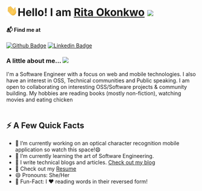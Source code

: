 <h1> <img src="https://raw.githubusercontent.com/ABSphreak/ABSphreak/master/gifs/Hi.gif" width="30px">Hello! I am <a href="https://github.com/Rita-Okonkwo">Rita Okonkwo</a> <img src="https://emojis.slackmojis.com/emojis/images/1531849430/4246/blob-sunglasses.gif?1531849430" width="30px"></h1>
</h1>

#### 📬 Find me at
[![Github Badge](http://img.shields.io/badge/-Github-black?style=flat-square&logo=github&link=https://github.com/Rita-Okonkwo)](https://github.com/Rita-Okonkwo) 
[![Linkedin Badge](https://img.shields.io/badge/-LinkedIn-blue?style=flat-square&logo=Linkedin&logoColor=white&link=https://www.linkedin.com/in/rita-okonkwo/)](https://www.linkedin.com/in/rita-okonkwo/)


### A little about me...  <img src="https://media.giphy.com/media/IcdIKJQbS7T9yNg0su/giphy.gif" width="50"> 
I'm a Software Engineer with a focus on web and mobile technologies. I also have an interest in OSS, Technical communities and Public speaking. I am open to collaborating on interesting OSS/Software projects & community building. My hobbies are reading books (mostly non-fiction), watching movies and eating chicken<br/><br/>


## ⚡️ A Few Quick Facts

- 🔭 I’m currently working on an optical character recognition mobile application so watch this space!😄
- 🌱 I’m currently learning the art of Software Engineering.
- 📝 I write technical blogs and articles. [Check out my blog](https://blog.ritaokonkwo.com)
- 📙 Check out my [Resume](https://drive.google.com/file/d/1iSjFcMlw9Kw4xIypffr1Nzj1uTXDXv1P/view?usp=sharing)
- 😄 Pronouns: She/Her
- 🎉 Fun-Fact: I ❤️ reading words in their reversed form!



